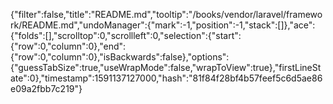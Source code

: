 {"filter":false,"title":"README.md","tooltip":"/books/vendor/laravel/framework/README.md","undoManager":{"mark":-1,"position":-1,"stack":[]},"ace":{"folds":[],"scrolltop":0,"scrollleft":0,"selection":{"start":{"row":0,"column":0},"end":{"row":0,"column":0},"isBackwards":false},"options":{"guessTabSize":true,"useWrapMode":false,"wrapToView":true},"firstLineState":0},"timestamp":1591137127000,"hash":"81f84f28bf4b57feef5c6d5ae86e09a2fbb7c219"}